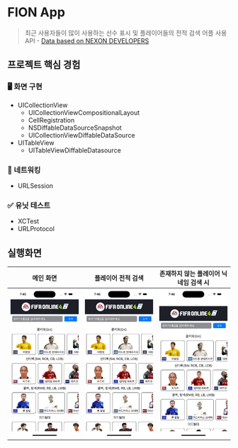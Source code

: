 # FION App

> 최근 사용자들이 많이 사용하는 선수 표시 및 플레이어들의 전적 검색 어플
> 사용 API - [Data based on NEXON DEVELOPERS](https://developers.nexon.com/fifaonline4)

## 프로젝트 핵심 경험

### 🖥️ 화면 구현
* UICollectionView
    * UICollectionViewCompositionalLayout
    * CellRegistration
    * NSDiffableDataSourceSnapshot
    * UICollectionViewDiffableDataSource
* UITableView
    * UITableViewDiffableDatasource

### 🛜 네트워킹
* URLSession

### ✅ 유닛 테스트
* XCTest
* URLProtocol

## 실행화면

|메인 화면|플레이어 전적 검색|존재하지 않는 플레이어 닉네임 검색 시|
|:-------:|:-------:|:-------:|
|<img src="https://github.com/fatherLeon/FION/blob/develop/Document/Images/많이사용되는선수표시.gif?raw=true">|<img src="https://github.com/fatherLeon/FION/blob/develop/Document/Images/전적검색.gif?raw=true">|<img src="https://github.com/fatherLeon/FION/blob/develop/Document/Images/에러표시.gif?raw=true">|
